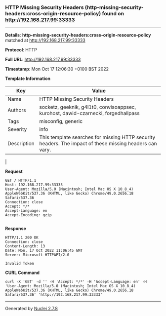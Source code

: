 ### HTTP Missing Security Headers (http-missing-security-headers:cross-origin-resource-policy) found on http://192.168.217.99:33333
---
**Details**: **http-missing-security-headers:cross-origin-resource-policy**  matched at http://192.168.217.99:33333

**Protocol**: HTTP

**Full URL**: http://192.168.217.99:33333

**Timestamp**: Mon Oct 17 12:06:30 +0100 BST 2022

**Template Information**

| Key | Value |
|---|---|
| Name | HTTP Missing Security Headers |
| Authors | socketz, geeknik, g4l1t0, convisoappsec, kurohost, dawid-czarnecki, forgedhallpass |
| Tags | misconfig, generic |
| Severity | info |
| Description | This template searches for missing HTTP security headers. The impact of these missing headers can vary.
 |

**Request**
```http
GET / HTTP/1.1
Host: 192.168.217.99:33333
User-Agent: Mozilla/5.0 (Macintosh; Intel Mac OS X 10_8_4) AppleWebKit/537.36 (KHTML, like Gecko) Chrome/49.0.2656.18 Safari/537.36
Connection: close
Accept: */*
Accept-Language: en
Accept-Encoding: gzip


```

**Response**
```http
HTTP/1.1 200 OK
Connection: close
Content-Length: 13
Date: Mon, 17 Oct 2022 11:06:45 GMT
Server: Microsoft-HTTPAPI/2.0

Invalid Token
```


**CURL Command**
```
curl -X 'GET' -d '' -H 'Accept: */*' -H 'Accept-Language: en' -H 'User-Agent: Mozilla/5.0 (Macintosh; Intel Mac OS X 10_8_4) AppleWebKit/537.36 (KHTML, like Gecko) Chrome/49.0.2656.18 Safari/537.36' 'http://192.168.217.99:33333'
```
---
Generated by [Nuclei 2.7.8](https://github.com/projectdiscovery/nuclei)